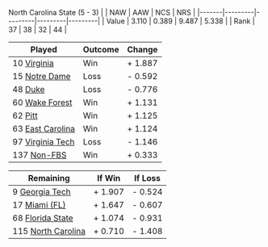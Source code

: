 North Carolina State (5 - 3)
|       |   NAW   |   AAW   |   NCS   |   NRS   |
|-------|---------|---------|---------|---------|
| Value |   3.110 |   0.389 |   9.487 |   5.338 |
| Rank  |      37 |      38 |      32 |      44 |

| Played                    | Outcome    |  Change  |
|---------------------------|------------|----------|
|  10 [Virginia              ](Virginia.md)| Win        | +  1.887 |
|  15 [Notre Dame            ](NotreDame.md)| Loss       | -  0.592 |
|  48 [Duke                  ](Duke.md)| Loss       | -  0.776 |
|  60 [Wake Forest           ](WakeForest.md)| Win        | +  1.131 |
|  62 [Pitt                  ](Pitt.md)| Win        | +  1.125 |
|  63 [East Carolina         ](EastCarolina.md)| Win        | +  1.124 |
|  97 [Virginia Tech         ](VirginiaTech.md)| Loss       | -  1.146 |
| 137 [Non-FBS               ](NonFBS.md)| Win        | +  0.333 |

| Remaining                 |  If Win  |  If Loss |
|---------------------------|----------|----------|
|   9 [Georgia Tech          ](GeorgiaTech.md)| +  1.907 | -  0.524 |
|  17 [Miami (FL)            ](MiamiFL.md)| +  1.647 | -  0.607 |
|  68 [Florida State         ](FloridaState.md)| +  1.074 | -  0.931 |
| 115 [North Carolina        ](NorthCarolina.md)| +  0.710 | -  1.408 |

